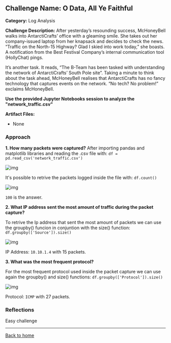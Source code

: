 ## Challenge Name: O Data, All Ye Faithful 
**Category:** Log Analysis


**Challenge Description:** 
After yesterday’s resounding success, McHoneyBell walks into AntarctiCrafts’ office with a gleaming smile. She takes out her company-issued laptop from her knapsack and decides to check the news. “Traffic on the North-15 Highway? Glad I skied into work today,” she boasts. A notification from the Best Festival Company’s internal communication tool (HollyChat) pings.

It’s another task. It reads, “The B-Team has been tasked with understanding the network of AntarctiCrafts’ South Pole site”. Taking a minute to think about the task ahead, McHoneyBell realises that AntarctiCrafts has no fancy technology that captures events on the network. “No tech? No problem!” exclaims McHoneyBell.

**Use the provided Jupyter Notebooks session to analyze the "network_traffic.csv"**

**Artifact Files:**
* None

### Approach

**1. How many packets were captured?**
After importing pandas and matplotlib libraries and reading the .csv file with:
```df = pd.read_csv('network_traffic.csv')```

![img](</advent-of-cyber/data-faithful/images/img1.png>)

It's possible to retrive the packets logged inside the file with:
```df.count()```

![img](</advent-of-cyber/data-faithful/images/img2.png>)


```100``` is the answer.    

**2. What IP address sent the most amount of traffic during the packet capture?**

To retrive the Ip address that sent the most amount of packets we can use the groupby() funcion in conjuntion with the size() function:
```df.groupby(['Source']).size()```


![img](</advent-of-cyber/data-faithful/images/img3.png>)

IP Address: ```10.10.1.4``` with 15 packets.

**3. What was the most frequent protocol?**

For the most frequent protocol used inside the packet capture we can use again the groupby() and size() functions:
```df.groupby(['Protocol']).size()```



![img](</advent-of-cyber/data-faithful/images/img4.png>)

Protocol: ```ICMP``` with 27 packets.




### Reflections
Easy challenge
  

---
<a href="/advent-of-cyber/main.md" class="btn">Back to home</a>
